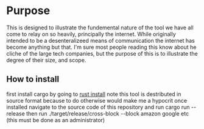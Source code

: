 # Purpose
This is designed to illustrate the fundemental nature of the tool we have all come to relay on so heavily, principally the internet. While originally intended to be a desenteralizeed means of communication the internet has become anything but that. I'm sure most people reading this know about he cliche of the large tech companies, but the purpose of this is to illustrate the degree of their size, and scope.

## How to install
first install cargo by going to [rust install](https://https://www.rust-lang.org/tools/install)
note this tool is destributed in source format because to do otherwise would make me a hypocrit
once installed navigate to the source code of this repository and run cargo run --release
then run ./target/release/cross-block --block amazon google etc (this must be done as an administrator)